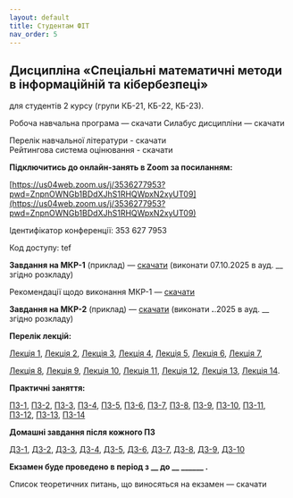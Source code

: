 ```yaml
---
layout: default
title: Студентам ФІТ
nav_order: 5
---
```


## Дисципліна «Спеціальні математичні методи в інформаційній та кібербезпеці»

для студентів 2 курсу (групи КБ-21, КБ-22, КБ-23).

Робоча навчальна програма — скачати              Силабус дисципліни — скачати

Перелік навчальної літератури - скачати  
Рейтингова система оцінювання - скачати

**Підключитись до онлайн-занять в Zoom за посиланням:**

[https://us04web.zoom.us/j/3536277953?pwd=ZnpnOWNGb1BDdXJhS1RHQWpxN2xyUT09](https://us04web.zoom.us/j/3536277953?pwd=ZnpnOWNGb1BDdXJhS1RHQWpxN2xyUT09)

Ідентифікатор конференції: 353 627 7953

Код доступу: tef

**Завдання на МКР-1** (приклад) — [скачати](https://www.dropbox.com/scl/fi/xzf79ozwwdwt2c7phdn01/_-1_-_.pdf?rlkey=84jv7xaz5a7gk721l2nsrlbtb&dl=0)   (виконати 07.10.2025 в ауд. __ згідно розкладу)

Рекомендації щодо виконання МКР-1 — [скачати](https://www.dropbox.com/scl/fi/xzf79ozwwdwt2c7phdn01/_-1_-_.pdf?rlkey=84jv7xaz5a7gk721l2nsrlbtb&dl=0)

**Завдання на МКР-2** (приклад) — [скачати](https://www.dropbox.com/scl/fi/1dvu3xantjd3li4i7kbiz/_-2_-_.pdf?rlkey=k8a02f29rlffy4z8q76tuq7yb&dl=0)   (виконати __.__.2025 в ауд. __ згідно розкладу)

**Перелік лекцій:**

[Лекція 1](https://www.dropbox.com/scl/fi/jr23uu0fuzh6e2nnj2q9s/_-1.pdf?rlkey=1he51srnkedpuwupn0m3w8pnm&dl=0), [Лекція 2](https://www.dropbox.com/scl/fi/oszs8p2io3opisbcyy3mw/_-2.pdf?rlkey=atlqsynlabvsfdh97zegk3rkv&dl=0), [Лекція 3](https://www.dropbox.com/scl/fi/sgasustdh92y3w26de8xt/_-3.pdf?rlkey=mrod2eyf5r8a10z2na3f0asw7&dl=0), [Лекція 4](https://www.dropbox.com/scl/fi/mhizan4uavdb7dj6ptxoj/_-4.pdf?rlkey=rbt7entw71mxc2jsm9iwbrv6t&dl=0), [Лекція 5](https://www.dropbox.com/scl/fi/ixxc4fpol3x0l06nwjtm3/_-5.pdf?rlkey=o6rmi2tjmjm0yiyblj85e3jnk&dl=0), [Лекція 6](https://www.dropbox.com/scl/fi/dod9za2fpa7xdhwdem4e2/_-6.pdf?rlkey=q068an6f7fh2z9kblckh4drxa&dl=0), [Лекція 7](https://www.dropbox.com/scl/fi/oxphe895ajhoauewj6ynm/_-7.pdf?rlkey=x6ly4qorc329piosufw9z7f0x&dl=0),

[Лекція 8](https://www.dropbox.com/scl/fi/30mhowjjqq8mmaamaef0u/_-8.pdf?rlkey=3jhvae5ok1xpyz184yqrul0d6&dl=0), [Лекція 9](https://www.dropbox.com/scl/fi/1umj5qitvpk8xk1pjazii/_-9.pdf?rlkey=0800iyo25s15mrkymi81nr3sa&dl=0), [Лекція 10](https://www.dropbox.com/scl/fi/9ytqft9a13p39kx2xdejn/_-10.pdf?rlkey=fm5jajgenvgujighblqquxx7r&dl=0), [Лекція 11](https://www.dropbox.com/scl/fi/mmftw3u3ez0yrqdmdazwb/_-11.pdf?rlkey=ek7fu9vov30e0kvjuj3wmezig&dl=0), [Лекція 12](https://www.dropbox.com/scl/fi/zzwhkdqls0llad5z36vpo/_-12..pdf?rlkey=4uo02xjj4a2q5p2v7ys8ny82y&dl=0), [Лекція 13](https://www.dropbox.com/scl/fi/bzbo5y7ri02rhp8knn6sy/_-13..pdf?rlkey=tdb8tc4881gmu6jz74786pwyg&dl=0), [Лекція 14](https://www.dropbox.com/scl/fi/5vr5vugllq6sh740tw0w9/_-14.pdf?rlkey=e8dj4bam99s8stxei2ok61qa9&dl=0). 

**Практичні заняття:**

[ПЗ-1](https://www.dropbox.com/scl/fi/tf9zzx8nsauwvjhhbypx5/_-1.pdf?rlkey=zleii1c86djtcwe0cb38t44o5&dl=0), [ПЗ-2](https://www.dropbox.com/scl/fi/oubtla92b2m3c3ah3iv9t/_-2.pdf?rlkey=j27mucgkl0zw31k16pziqtxyl&dl=0), [ПЗ-3](https://www.dropbox.com/scl/fi/3r7rb4yd215px7xttv42t/_-3.pdf?rlkey=cfjaebad2rxj2x2jz0ulrig8m&dl=0), [ПЗ-4](https://www.dropbox.com/scl/fi/30f8jgxom9kgs99bhv8m7/_-4.pdf?rlkey=oojq5711ysc66v9j19sntm53u&dl=0), [ПЗ-5](https://www.dropbox.com/scl/fi/iv0s4ipk3ikienwdrk20t/_-5.pdf?rlkey=83jox8uc5vufd1l9vkqo2shhs&dl=0), [ПЗ-6](https://www.dropbox.com/scl/fi/lnc4blald9ne6q4wzjr6o/_-6.pdf?rlkey=wsi8iihhiofre1yr592l9tnnr&dl=0), [ПЗ-7](https://www.dropbox.com/scl/fi/8267gmo2n62dn0kwkj4sj/_-7.pdf?rlkey=95nna82dnh671mrc9lui8jxv3&dl=0), [ПЗ-8](https://www.dropbox.com/scl/fi/ssb0k0b0mrl3lb698136l/_-8.pdf?rlkey=afxlrmy0j6l2xe76hds8xy5l1&dl=0), [ПЗ-9](https://www.dropbox.com/scl/fi/i82xxjyk8zumwywvb90zo/_-9.pdf?rlkey=y8iwuezk6gzlegiqohn64sujc&dl=0), [ПЗ-10](https://www.dropbox.com/scl/fi/yeg9qzd9n6ciso4d4bz7w/_-10.pdf?rlkey=npxq5yjbniwom06xu2w7h328q&dl=0), [ПЗ-11](https://www.dropbox.com/scl/fi/svf28epnosywaq5jjxsjc/_-11.pdf?rlkey=pr1peht7dqy0syv91lfv75dma&dl=0), [ПЗ-12](https://www.dropbox.com/scl/fi/wfpbsgn2tmqli23dbte82/_-12.pdf?rlkey=hzeh836v1fmen52tqslfcvsld&dl=0), [ПЗ-13](https://www.dropbox.com/scl/fi/7x1pa4czztbrs8hrpu0vb/_-13.pdf?rlkey=jijrt9wrzfdrkpvhnwr1yejg6&dl=0), [ПЗ-14](https://www.dropbox.com/scl/fi/qusb5zh21y8njdff57fzj/_-14.pdf?rlkey=6t1wrbe26rkk3lclg3murmcb0&dl=0)

**Домашні завдання після кожного ПЗ**

[ДЗ-1](https://www.dropbox.com/scl/fi/xagi3s27afi9ipb3lvkbw/_-1.pdf?rlkey=o7do518z6cx59bf45z55rpi2f&dl=0), [ДЗ-2](https://www.dropbox.com/scl/fi/lbjljyzpiaeqp7rk9ul5z/_-2.pdf?rlkey=2i3clcrvjbbfrvna9x1y1rkch&dl=0), [ДЗ-3](https://www.dropbox.com/scl/fi/qc1z2g9s1mlaa3ywf3c2r/_-3.pdf?rlkey=rmfgbekcvwule568cfly1toxk&dl=0), [ДЗ-4](https://www.dropbox.com/scl/fi/rl0jl0te8zxkwrbg95u7y/_-4.pdf?rlkey=2e17f9mmt5ewagdvmzpg8kq82&dl=0), [ДЗ-5](https://www.dropbox.com/scl/fi/w0j2adfb8khznht16kqlh/_-5.pdf?rlkey=k5q84l8qaxpkm3gq78m6eh8x8&dl=0), [ДЗ-6](https://www.dropbox.com/scl/fi/ypeyochcui6hkmj05m80e/_-6.pdf?rlkey=03xkw4dmtow9ip66gaiw6ki0p&dl=0), [ДЗ-7](https://www.dropbox.com/scl/fi/mq5ofv27ecrbgvteyh98a/_-7.pdf?rlkey=sz8y5u7oz4zjedlqdl4z8aw4y&dl=0), [ДЗ-8](https://www.dropbox.com/scl/fi/obzuc6fgwfawo0791i7te/_-8.pdf?rlkey=9mhkr4wqehnjrc35v70scfofb&dl=0), [ДЗ-9](https://www.dropbox.com/scl/fi/ae0burse81of7i2s0wk1t/_-9.pdf?rlkey=ukocwkcm6ha0kfkozgr2drfri&dl=0), [ДЗ-10](https://www.dropbox.com/scl/fi/42bfo6jbh14ehx6q4pmlx/_-10.pdf?rlkey=9cyv6gcws00ujwq4aknml5rrj&dl=0)

**Екзамен буде проведено в період з \_\_ до \_\_  \_\_\_\_\_\_ .**

Список теоретичних питань, що виносяться на екзамен — скачати



